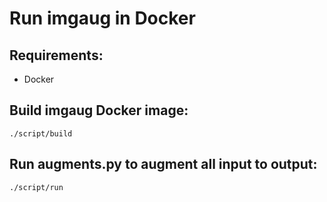# Run imgaug in Docker

## Requirements:
  - Docker

## Build imgaug Docker image:

```
./script/build
```

## Run augments.py to augment all input to output:

```
./script/run
```
